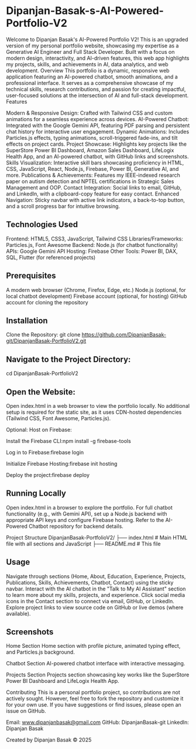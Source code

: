 # Dipanjan-Basak-s-AI-Powered-Portfolio-V2

Welcome to Dipanjan Basak's AI-Powered Portfolio V2! This is an upgraded version of my personal portfolio website, showcasing my expertise as a Generative AI Engineer and Full Stack Developer. Built with a focus on modern design, interactivity, and AI-driven features, this web app highlights my projects, skills, and achievements in AI, data analytics, and web development.
Overview
This portfolio is a dynamic, responsive web application featuring an AI-powered chatbot, smooth animations, and a professional interface. It serves as a comprehensive showcase of my technical skills, research contributions, and passion for creating impactful, user-focused solutions at the intersection of AI and full-stack development.
Features

Modern & Responsive Design: Crafted with Tailwind CSS and custom animations for a seamless experience across devices.
AI-Powered Chatbot: Integrated with the Google Gemini API, featuring PDF parsing and persistent chat history for interactive user engagement.
Dynamic Animations: Includes Particles.js effects, typing animations, scroll-triggered fade-ins, and tilt effects on project cards.
Project Showcase: Highlights key projects like the SuperStore Power BI Dashboard, Amazon Sales Dashboard, LifeLogix Health App, and an AI-powered chatbot, with GitHub links and screenshots.
Skills Visualization: Interactive skill bars showcasing proficiency in HTML, CSS, JavaScript, React, Node.js, Firebase, Power BI, Generative AI, and more.
Publications & Achievements: Features my IEEE-indexed research paper on autism detection and NPTEL certifications in Strategic Sales Management and OOP.
Contact Integration: Social links to email, GitHub, and LinkedIn, with a clipboard-copy feature for easy contact.
Enhanced Navigation: Sticky navbar with active link indicators, a back-to-top button, and a scroll progress bar for intuitive browsing.

## Technologies Used

Frontend: HTML5, CSS3, JavaScript, Tailwind CSS
Libraries/Frameworks: Particles.js, Font Awesome
Backend: Node.js (for chatbot functionality)
APIs: Google Gemini API
Hosting: Firebase
Other Tools: Power BI, DAX, SQL, Flutter (for referenced projects)

## Prerequisites

A modern web browser (Chrome, Firefox, Edge, etc.)
Node.js (optional, for local chatbot development)
Firebase account (optional, for hosting)
GitHub account for cloning the repository

## Installation

Clone the Repository:
git clone https://github.com/DipanjanBasak-git/DipanjanBasak-PortfolioV2.git


## Navigate to the Project Directory:
cd DipanjanBasak-PortfolioV2


## Open the Website:

Open index.html in a web browser to view the portfolio locally.
No additional setup is required for the static site, as it uses CDN-hosted dependencies (Tailwind CSS, Font Awesome, Particles.js).


Optional: Host on Firebase:

Install the Firebase CLI:npm install -g firebase-tools


Log in to Firebase:firebase login


Initialize Firebase Hosting:firebase init hosting


Deploy the project:firebase deploy





## Running Locally

Open index.html in a browser to explore the portfolio.
For full chatbot functionality (e.g., with Gemini API), set up a Node.js backend with appropriate API keys and configure Firebase hosting. Refer to the AI-Powered Chatbot repository for backend details.

Project Structure
DipanjanBasak-PortfolioV2/
├── index.html        # Main HTML file with all sections and JavaScript
├── README.md         # This file

## Usage

Navigate through sections (Home, About, Education, Experience, Projects, Publications, Skills, Achievements, Chatbot, Contact) using the sticky navbar.
Interact with the AI chatbot in the "Talk to My AI Assistant" section to learn more about my skills, projects, and experience.
Click social media icons in the Contact section to connect via email, GitHub, or LinkedIn.
Explore project links to view source code on GitHub or live demos (where available).

## Screenshots

Home Section
Home section with profile picture, animated typing effect, and Particles.js background.

Chatbot Section
AI-powered chatbot interface with interactive messaging.

Projects Section
Projects section showcasing key works like the SuperStore Power BI Dashboard and LifeLogix Health App.

Contributing
This is a personal portfolio project, so contributions are not actively sought. However, feel free to fork the repository and customize it for your own use. If you have suggestions or find issues, please open an issue on GitHub.


Email: www.dipanjanbasak@gmail.com
GitHub: DipanjanBasak-git
LinkedIn: Dipanjan Basak


 Created by Dipanjan Basak © 2025
